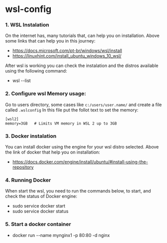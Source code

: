 # wsl-config


### 1. WSL Instalation
On the internet has, many tutorials that, can help you on installation. 
Above some links that can help you in this journey:
- https://docs.microsoft.com/pt-br/windows/wsl/install
- https://linuxhint.com/install_ubuntu_windows_10_wsl/

After wsl is working you can check the instalation and the distros available using the following command: 
- wsl --list

### 2. Configure wsl Memory usage:
Go to users directory, some cases like `c:/users/user.name/` and create a file called `.wslconfig`
In this file put the follot text to set the memory: 

```
[wsl2]
memory=3GB   # Limits VM memory in WSL 2 up to 3GB
```

### 3. Docker instalation
You can install docker using the engine for your wsl distro selected. 
Above the link of docker that help you on installation: 
- https://docs.docker.com/engine/install/ubuntu/#install-using-the-repository

### 4. Running Docker
When start the wsl, you need to run the commands below, to start, and check the status of Docker engine: 
- sudo service docker start
- sudo service docker status

### 5. Start a docker container
- docker run --name mynginx1 -p 80:80 -d nginx
